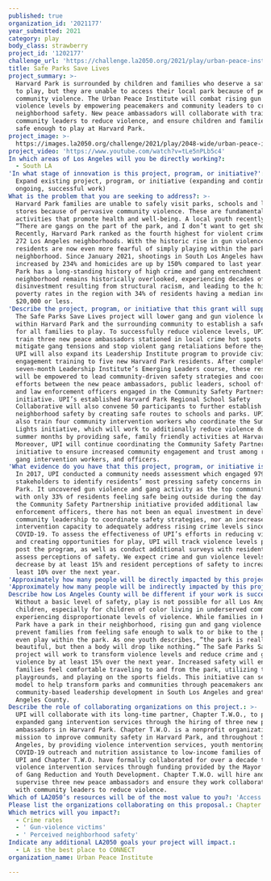 ```yaml
---
published: true
organization_id: '2021177'
year_submitted: 2021
category: play
body_class: strawberry
project_id: '1202177'
challenge_url: 'https://challenge.la2050.org/2021/play/urban-peace-institute/'
title: Safe Parks Save Lives
project_summary: >-
  Harvard Park is surrounded by children and families who deserve a safe place
  to play, but they are unable to access their local park because of pervasive
  community violence. The Urban Peace Institute will combat rising gun and gang
  violence levels by empowering peacemakers and community leaders to create
  neighborhood safety. New peace ambassadors will collaborate with trained
  community leaders to reduce violence, and ensure children and families feel
  safe enough to play at Harvard Park.
project_image: >-
  https://images.la2050.org/challenge/2021/play/2048-wide/urban-peace-institute.jpg
project_video: 'https://www.youtube.com/watch?v=tLe5nPLb5c4'
In which areas of Los Angeles will you be directly working?:
  - South LA
'In what stage of innovation is this project, program, or initiative?': >-
  Expand existing project, program, or initiative (expanding and continuing
  ongoing, successful work)
What is the problem that you are seeking to address?: >-
  Harvard Park families are unable to safely visit parks, schools and local
  stores because of pervasive community violence. These are fundamental
  activities that promote health and well-being. A local youth recently shared,
  “There are gangs on the part of the park, and I don’t want to get shot.”
  Recently, Harvard Park ranked as the fourth highest for violent crime out of
  272 Los Angeles neighborhoods. With the historic rise in gun violence,
  residents are now even more fearful of simply playing within the park and
  neighborhood. Since January 2021, shootings in South Los Angeles have
  increased by 234% and homicides are up by 150% compared to last year. Harvard
  Park has a long-standing history of high crime and gang entrenchment. Yet, the
  neighborhood remains historically overlooked, experiencing decades of public
  disinvestment resulting from structural racism, and leading to the highest
  poverty rates in the region with 34% of residents having a median income of
  $20,000 or less.
'Describe the project, program, or initiative that this grant will support to address the problem identified.': >-
  The Safe Parks Save Lives project will lower gang and gun violence levels
  within Harvard Park and the surrounding community to establish a safe space
  for all families to play. To successfully reduce violence levels, UPI will
  train three new peace ambassadors stationed in local crime hot spots to
  mitigate gang tensions and stop violent gang retaliations before they start.
  UPI will also expand its Leadership Institute program to provide civic
  engagement training to five new Harvard Park residents. After completing our
  seven-month Leadership Institute’s Emerging Leaders course, these residents
  will be empowered to lead community-driven safety strategies and coordinate
  efforts between the new peace ambassadors, public leaders, school officials,
  and law enforcement officers engaged in the Community Safety Partnership
  initiative. UPI’s established Harvard Park Regional School Safety
  Collaborative will also convene 50 participants to further establish
  neighborhood safety by creating safe routes to schools and parks. UPI will
  also train four community intervention workers who coordinate the Summer Night
  Lights initiative, which will work to additionally reduce violence during the
  summer months by providing safe, family friendly activities at Harvard Park.
  Moreover, UPI will continue coordinating the Community Safety Partnership
  initiative to ensure increased community engagement and trust among residents,
  gang intervention workers, and officers.
'What evidence do you have that this project, program, or initiative is or will be successful, and how will you define and measure success?': >-
  In 2017, UPI conducted a community needs assessment which engaged 979
  stakeholders to identify residents’ most pressing safety concerns in Harvard
  Park. It uncovered gun violence and gang activity as the top community issue,
  with only 33% of residents feeling safe being outside during the day. While
  the Community Safety Partnership initiative provided additional law
  enforcement officers, there has not been an equal investment in developing
  community leadership to coordinate safety strategies, nor an increase in gang
  intervention capacity to adequately address rising crime levels since
  COVID-19. To assess the effectiveness of UPI’s efforts in reducing violence
  and creating opportunities for play, UPI will track violence levels pre and
  post the program, as well as conduct additional surveys with residents to
  assess perceptions of safety. We expect crime and gun violence levels to
  decrease by at least 15% and resident perceptions of safety to increase by at
  least 10% over the next year.
'Approximately how many people will be directly impacted by this project, program, or initiative?': '100'
'Approximately how many people will be indirectly impacted by this project, program, or initiative?': '10000'
Describe how Los Angeles County will be different if your work is successful.: >-
  Without a basic level of safety, play is not possible for all Los Angeles
  children, especially for children of color living in underserved communities
  experiencing disproportionate levels of violence. While families in Harvard
  Park have a park in their neighborhood, rising gun and gang violence levels
  prevent families from feeling safe enough to walk to or bike to the park, and
  even play within the park. As one youth describes, “the park is really nice,
  beautiful, but then a body will drop like nothing.” The Safe Parks Save Lives
  project will work to transform violence levels and reduce crime and gun
  violence by at least 15% over the next year. Increased safety will ensure
  families feel comfortable traveling to and from the park, utilizing the
  playgrounds, and playing on the sports fields. This initiative can serve as a
  model to help transform parks and communities through peacemakers and local
  community-based leadership development in South Los Angeles and greater Los
  Angeles County.
Describe the role of collaborating organizations on this project.: >-
  UPI will collaborate with its long-time partner, Chapter T.W.O., to provide
  expanded gang intervention services through the hiring of three new peace
  ambassadors in Harvard Park. Chapter T.W.O. is a nonprofit organization with a
  mission to improve community safety in Harvard Park, and throughout South Los
  Angeles, by providing violence intervention services, youth mentoring,
  COVID-19 outreach and nutrition assistance to low-income families of color.
  UPI and Chapter T.W.O. have formally collaborated for over a decade to provide
  violence intervention services through funding provided by the Mayor’s Office
  of Gang Reduction and Youth Development. Chapter T.W.O. will hire and
  supervise three new peace ambassadors and ensure they work collaboratively
  with community leaders to reduce violence.
Which of LA2050’s resources will be of the most value to you?: 'Access to the LA2050 community,Communications support'
Please list the organizations collaborating on this proposal.: Chapter T.W.O.
Which metrics will you impact?:
  - Crime rates
  - ' Gun-violence victims'
  - ' Perceived neighborhood safety'
Indicate any additional LA2050 goals your project will impact.:
  - LA is the best place to CONNECT
organization_name: Urban Peace Institute

---
```

